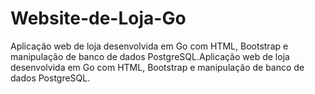 # Website-de-Loja-Go
Aplicação web de loja desenvolvida em Go com HTML, Bootstrap e manipulação de banco de dados PostgreSQL.Aplicação web de loja desenvolvida em Go com HTML, Bootstrap e manipulação de banco de dados PostgreSQL.
